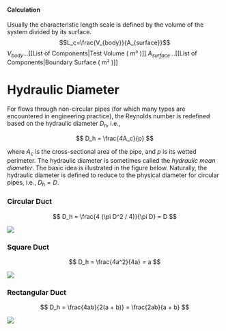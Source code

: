 #### Calculation
Usually the characteristic length scale is defined by the volume of the system divided by its surface.
$$L_c=\frac{V_{body}}{A_{surface}}$$
$V_{body} \dots$[[List of Components|Test Volume ( m³ )]]
$A_{surface} \dots$[[List of Components|Boundary Surface  ( m² )]]

# Hydraulic Diameter

For flows through non-circular pipes (for which many types are encountered in engineering practice), the Reynolds number is redefined based on the hydraulic diameter $D_h$, i.e.,

$$
D_h = \frac{4A_c}{p}
$$

where $A_c$ is the cross-sectional area of the pipe, and $p$ is its wetted perimeter. The hydraulic diameter is sometimes called the *hydraulic mean diameter*. The basic idea is illustrated in the figure below. Naturally, the hydraulic diameter is defined to reduce to the physical diameter for circular pipes, i.e., $D_h = D$.

### Circular Duct

$$
D_h = \frac{4 (\pi D^2 / 4)}{\pi D} = D
$$

![](path_to_your_image)

### Square Duct

$$
D_h = \frac{4a^2}{4a} = a
$$

![](path_to_your_image)

### Rectangular Duct

$$
D_h = \frac{4ab}{2(a + b)} = \frac{2ab}{a + b}
$$

![](path_to_your_image)
